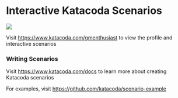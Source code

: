 # Interactive Katacoda Scenarios

[![](http://shields.katacoda.com/katacoda/gmenthusiast/count.svg)](https://www.katacoda.com/gmenthusiast "Get your profile on Katacoda.com")

Visit https://www.katacoda.com/gmenthusiast to view the profile and interactive scenarios

### Writing Scenarios
Visit https://www.katacoda.com/docs to learn more about creating Katacoda scenarios

For examples, visit https://github.com/katacoda/scenario-example
